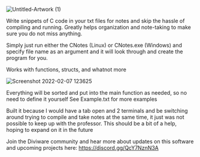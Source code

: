 ![Untitled-Artwork (1)](https://user-images.githubusercontent.com/37228858/152842115-05d93b02-5b14-4498-85f1-bea48ce39b4c.png)

Write snippets of C code in your txt files for notes and skip the hassle of compiling and running.
Greatly helps organization and note-taking to make sure you do not miss anything.

Simply just run either the CNotes (Linux) or CNotes.exe (Windows) and specify file name as an argument and it will look through and create the program for you.

Works with functions, structs, and whatnot more

![Screenshot 2022-02-07 123625](https://user-images.githubusercontent.com/37228858/152842128-3de32ffa-1b12-44d8-9154-9ee9f697f99b.png)

Everything will be sorted and put into the main function as needed, so no need to define it yourself
See Example.txt for more examples

Built it because I would have a tab open and 2 terminals and be switching around trying to compile and take notes at the same time, it just was not possible to keep up with the professor. This should be a bit of a help, hoping to expand on it in the future

Join the Diviware community and hear more about updates on this software and upcoming projects here:
https://discord.gg/QcY7NznN3A

